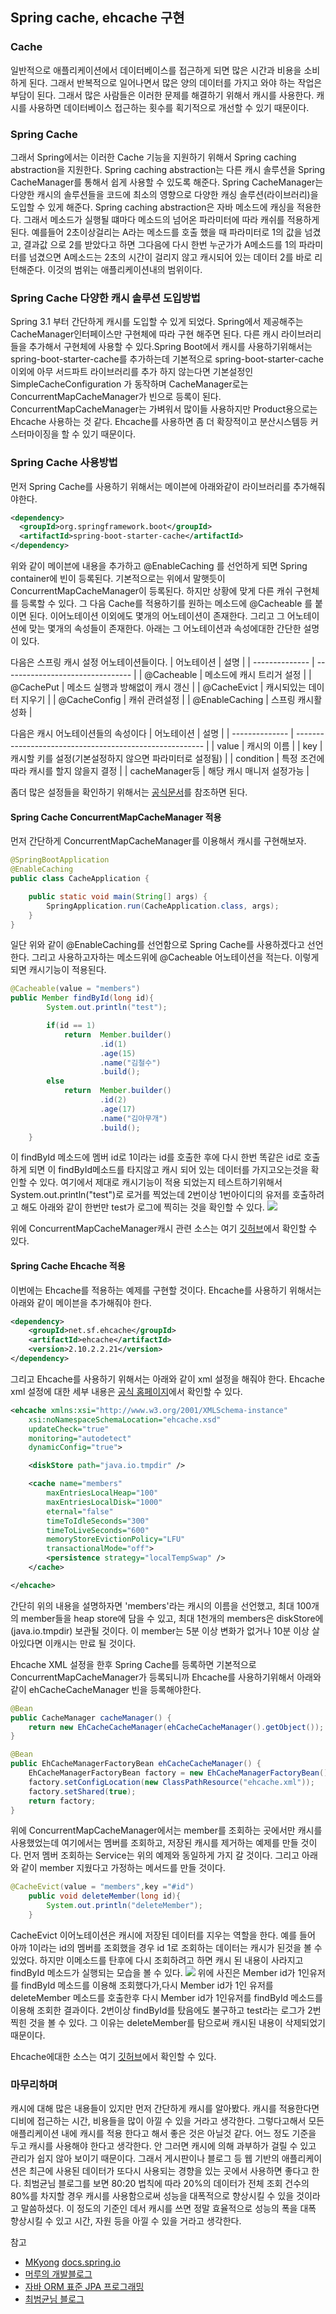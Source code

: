 ## Spring cache, ehcache 구현

### Cache
일반적으로 애플리케이션에서 데이터베이스를 접근하게 되면 많은 시간과 비용을 소비하게 된다. 그래서 반복적으로 일어나면서 많은 양의 데이터를 가지고 와야 하는 작업은 부담이 된다. 그래서 많은 사람들은 이러한 문제를 해결하기 위해서 캐시를 사용한다. 캐시를 사용하면 데이터베이스 접근하는 횟수를 획기적으로 개선할 수 있기 때문이다.

### Spring Cache
그래서 Spring에서는 이러한 Cache 기능을 지원하기 위해서 Spring caching abstraction을 지원한다. Spring caching abstraction는 다른 캐시 솔루션을 Spring CacheManager를 통해서 쉽게 사용할 수 있도록 해준다. Spring CacheManager는 다양한 캐시의 솔루션들을 코드에 최소의 영향으로 다양한 캐싱 솔루션(라이브러리)을 도입할 수 있게 해준다. Spring caching abstraction은 자바 메소드에 캐싱을 적용한다. 그래서 메소드가 실행될 떄마다 메소드의 넘어온 파라미터에 따라 캐쉬를 적용하게 된다. 예를들어 2초이상걸리는 A라는 메소드를 호출 했을 때 파라미터로 1의 값을 넘겼고, 결과값 으로 2를 받았다고 하면 그다음에 다시 한번 누군가가 A메소드를 1의 파라미터를 넘겼으면 A메소드는 2초의 시간이 걸리지 않고 캐시되어 있는 데이터 2를 바로 리턴해준다. 이것의 범위는 애플리케이션내의 범위이다.

### Spring Cache 다양한 캐시 솔루션 도입방법
Spring 3.1 부터 간단하게 캐시를 도입할 수 있게 되었다. Spring에서 제공해주는 CacheManager인터페이스만 구현체에 따라 구현 해주면 된다. 다른 캐시 라이브러리들을 추가해서 구현체에 사용할 수 있다.Spring Boot에서 캐시를 사용하기위해서는 spring-boot-starter-cache를 추가하는데 기본적으로 spring-boot-starter-cache 이외에 아무 서드파트 라이브러리를 추가 하지 않는다면 기본설정인 SimpleCacheConfiguration 가 동작하며 CacheManager로는 ConcurrentMapCacheManager가 빈으로 등록이 된다. ConcurrentMapCacheManager는 가벼워서 많이들 사용하지만 Product용으로는 Ehcache 사용하는 것 같다. Ehcache를 사용하면 좀 더 확장적이고 분산시스템등 커스터마이징을 할 수 있기 때문이다.

### Spring Cache 사용방법
먼저 Spring Cache를 사용하기 위해서는 메이븐에 아래와같이 라이브러리를 추가해줘야한다.
```xml
<dependency>
  <groupId>org.springframework.boot</groupId>
  <artifactId>spring-boot-starter-cache</artifactId>
</dependency>
```
위와 같이 메이븐에 내용을 추가하고 @EnableCaching 를 선언하게 되면 Spring container에 빈이 등록된다. 기본적으로는 위에서 말햇듯이 ConcurrentMapCacheManager이 등록된다. 하지만 상황에 맞게 다른 캐쉬 구현체를 등록할 수 있다. 그 다음 Cache를 적용하기를 원하는 메소드에 @Cacheable 를 붙이면 된다. 이어노테이션 이외에도 몇개의 어노테이션이 존재한다. 그리고 그 어노테이션에 맞는 몇개의 속성들이 존재한다. 아래는 그 어노테이션과 속성에대한 간단한 설명이 있다.

다음은 스프링 캐시 설정 어노테이션들이다.
| 어노테이션     | 설명                             |
| -------------- | -------------------------------- |
| @Cacheable     | 메소드에 캐시 트리거 설정        |
| @CachePut      | 메소드 실행과 방해없이 캐시 갱신 |
| @CacheEvict    | 캐시되있는 데이터 지우기         |
| @CacheConfig   | 캐쉬 관려설정                    |
| @EnableCaching | 스프링 캐시활성화                |

다음은 캐시 어노테이션들의 속성이다
| 어노테이션     | 설명                                                    |
| -------------- | ------------------------------------------------------- |
| value          | 캐시의 이름                                             |
| key            | 캐시할 키를 설정(기본설정하지 않으면 파라미터로 설정됨) |
| condition      | 특정 조건에 따라 캐시를 할지 않을지 결정                |
| cacheManager등 | 해당 캐시 매니저 설정가능                               |

좀더 많은 설정들을 확인하기 위해서는 [공식문서](https://docs.spring.io/spring/docs/3.2.x/spring-framework-reference/html/cache.html)를 참조하면 된다.

#### Spring Cache ConcurrentMapCacheManager 적용
먼저 간단하게 ConcurrentMapCacheManager를 이용해서 캐시를 구현해보자.
```java
@SpringBootApplication
@EnableCaching
public class CacheApplication {

	public static void main(String[] args) {
		SpringApplication.run(CacheApplication.class, args);
	}
}
```
일단 위와 같이 @EnableCaching를 선언함으로 Spring Cache를 사용하겠다고 선언한다. 그리고 사용하고자하는 메소드위에 @Cacheable 어노테이션을 적는다. 이렇게 되면 캐시기능이 적용된다.
```java
@Cacheable(value = "members")
public Member findById(long id){
        System.out.println("test");

        if(id == 1)
            return  Member.builder()
                    .id(1)
                    .age(15)
                    .name("김철수")
                    .build();
        else
            return  Member.builder()
                    .id(2)
                    .age(17)
                    .name("김아무개")
                    .build();
    }
```
이 findById 메소드에 멤버 id로 1이라는 id를 호출한 후에 다시 한번 똑같은 id로 호출하게 되면 이 findById메소드를 타지않고 캐시 되어 있는 데이터를 가지고오는것을 확인할 수 있다. 여기에서 제대로 캐시기능이 적용 되었는지 테스트하기위해서 System.out.println("test")로 로거를 찍었는데 2번이상 1번아이디의 유저를 호출하려고 해도 아래와 같이 한번만 test가 로그에 찍히는 것을 확인할 수 있다.
![](https://i.imgur.com/KB4IssF.png)

위에 ConcurrentMapCacheManager캐시 관련 소스는 여기 [깃허브](https://github.com/minwan1/blog-example/tree/concurrent-cache-example/cache)에서 확인할 수 있다.


#### Spring Cache Ehcache 적용
이번에는 Ehcache를 적용하는 예제를 구현할 것이다. Ehcache를 사용하기 위해서는 아래와 같이 메이븐을 추가해줘야 한다.

```xml
<dependency>
    <groupId>net.sf.ehcache</groupId>
    <artifactId>ehcache</artifactId>
    <version>2.10.2.2.21</version>
</dependency>
```
그리고 Ehcache를 사용하기 위해서는 아래와 같이 xml 설정을 해줘야 한다. Ehcache xml 설정에 대한 세부 내용은 [공식 홈페이지](http://www.ehcache.org/)에서 확인할 수 있다.
```xml
<ehcache xmlns:xsi="http://www.w3.org/2001/XMLSchema-instance"
    xsi:noNamespaceSchemaLocation="ehcache.xsd"
    updateCheck="true"
    monitoring="autodetect"
    dynamicConfig="true">

    <diskStore path="java.io.tmpdir" />

    <cache name="members"
        maxEntriesLocalHeap="100"
        maxEntriesLocalDisk="1000"
        eternal="false"
        timeToIdleSeconds="300"
        timeToLiveSeconds="600"
        memoryStoreEvictionPolicy="LFU"
        transactionalMode="off">
        <persistence strategy="localTempSwap" />
    </cache>

</ehcache>
```
간단히 위의 내용을 설명하자면 'members'라는 캐시의 이름을 선언했고, 최대 100개의 member들을 heap store에 담을 수 있고, 최대 1천개의 members은 diskStore에(java.io.tmpdir) 보관될 것이다. 이 member는 5분 이상 변화가 없거나 10분 이상 살아있다면 이캐시는 만료 될 것이다.

Ehcache XML 설정을 한후 Spring Cache를 등록하면 기본적으로 ConcurrentMapCacheManager가 등록되니까 Ehcache를 사용하기위해서 아래와같이 ehCacheCacheManager 빈을 등록해야한다.
```java
@Bean
public CacheManager cacheManager() {
    return new EhCacheCacheManager(ehCacheCacheManager().getObject());
}

@Bean
public EhCacheManagerFactoryBean ehCacheCacheManager() {
    EhCacheManagerFactoryBean factory = new EhCacheManagerFactoryBean();
    factory.setConfigLocation(new ClassPathResource("ehcache.xml"));
    factory.setShared(true);
    return factory;
}
```
위에 ConcurrentMapCacheManager에서는 member를 조회하는 곳에서만 캐시를 사용했었는데 여기에서는 멤버를 조회하고, 저장된 캐시를 제거하는 예제를 만들 것이다. 먼저 멤버 조회하는 Service는 위의 예제와 동일하게 가지 갈 것이다. 그리고 아래와 같이 member 지웠다고 가정하는 메서드를 만들 것이다.

```java
@CacheEvict(value = "members",key ="#id")
    public void deleteMember(long id){
        System.out.println("deleteMember");
    }
```
CacheEvict 이어노테이션은 캐시에 저장된 데이터를 지우는 역할을 한다. 예를 들어 아까 1이라는 id의 멤버를 조회했을 경우 id 1로 조회하는 데이터는 캐시가 된것을 볼 수 있었다. 하지만 이메소드를 탄후에 다시 조회하려고 하면 캐시 된 내용이 사라지고 findById 메소드가 실행되는 모습을 볼 수 있다.
![](https://i.imgur.com/PCwOLfU.png)
위에 사진은 Member id가 1인유저를 findById 메소드를 이용해 조회했다가,다시 Member id가 1인 유저를 deleteMember 메소드를 호출한후 다시 Member id가 1인유저를 findById 메소드를 이용해 조회한 결과이다. 2번이상 findById를 탔음에도 불구하고 test라는 로그가 2번 찍힌 것을 볼 수 있다. 그 이유는 deleteMember를 탐으로써 캐시된 내용이 삭제되었기 때문이다.

Ehcache에대한 소스는 여기 [깃허브](https://github.com/minwan1/blog-example/tree/ehcache-example/cache)에서 확인할 수 있다.

### 마무리하며
캐시에 대해 많은 내용들이 있지만 먼저 간단하게 캐시를 알아봤다. 캐시를 적용한다면 디비에 접근하는 시간, 비용들을 많이 아낄 수 있을 거라고 생각한다. 그렇다고해서 모든 애플리케이션 내에 캐시를 적용 한다고 해서 좋은 것은 아닐것 같다. 어느 정도 기준을 두고 캐시를 사용해야 한다고 생각한다. 안 그러면 캐시에 의해 과부하가 걸릴 수 있고 관리가 쉽지 않아 보이기 때문이다. 그래서 게시판이나 블로그 등 웹 기반의 애플리케이션은 최근에 사용된 데이터가 또다시 사용되는 경향을 있는 곳에서 사용하면 좋다고 한다. 최범균님 블로그를 보면 80:20 법칙에 따라 20%의 데이터가 전체 조회 건수의 80%를 차지할 경우 캐시를 사용함으로써 성능을 대폭적으로 향상시킬 수 있을 것이라고 말씀하셨다. 이 정도의 기준인 데서 캐시를 쓰면 정말 효율적으로 성능의 폭을 대폭 향상시킬 수 있고 시간, 자원 등을 아낄 수 있을 거라고 생각한다.


참고
* [MKyong](https://www.mkyong.com/spring/spring-caching-and-ehcache-example/) [docs.spring.io](https://docs.spring.io/spring/docs/current/spring-framework-reference/integration.html#cache)
* [머루의 개발블로그](http://wonwoo.ml/index.php/post/1551)
* [자바 ORM 표준 JPA 프로그래밍](http://book.naver.com/bookdb/book_detail.nhn?bid=9252528)
* [최범균님 블로그](http://javacan.tistory.com/entry/133)
